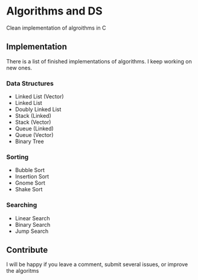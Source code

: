 # Algorithms and DS
Clean implementation of algroithms in C
## Implementation
There is a list of finished implementations of algorithms. I keep working on new ones.

### Data Structures
- Linked List (Vector)
- Linked List
- Doubly Linked List 
- Stack (Linked)
- Stack (Vector)
- Queue (Linked)
- Queue (Vector)
- Binary Tree

### Sorting
- Bubble Sort
- Insertion Sort
- Gnome Sort
- Shake Sort

### Searching
- Linear Search
- Binary Search
- Jump Search

## Contribute
I will be happy if you leave a comment, submit several issues, or improve the algoritms
